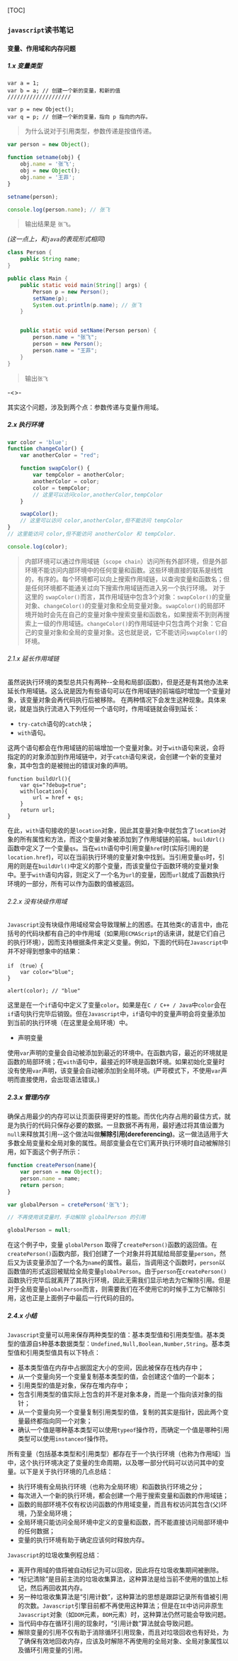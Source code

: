 [TOC]

### `javascript`读书笔记

#### 变量、作用域和内存问题

##### 1.x 变量类型
	
```
var a = 1;
var b = a; // 创建一个新的变量，和新的值
////////////////////

var p = new Object();
var q = p; // 创建一个新的变量，指向 p 指向的内存。
```

> 为什么说对于引用类型，参数传递是按值传递。

```javascript
var person = new Object();

function setname(obj) {
    obj.name = '张飞';
    obj = new Object();
    obj.name = '王菲';
}

setname(person);

console.log(person.name); // 张飞
``` 

> 输出结果是 `张飞`。	

*(这一点上，和`java`的表现形式相同)*

```java
class Person {
    public String name;
}

public class Main {
    public static void main(String[] args) {
        Person p = new Person();
        setName(p);
        System.out.println(p.name); // 张飞
    }


    public static void setName(Person person) {
        person.name = "张飞";
        person = new Person();
        person.name = "王菲";
    }
}
```
> 输出`张飞`

-<>-

其实这个问题，涉及到两个点：参数传递与变量作用域。

##### 2.x 执行环境

```javascript
var color = 'blue';
function changeColor() {
    var anotherColor = "red";

    function swapColor() {
        var tempColor = anotherColor;
        anotherColor = color;
        color = tempColor;
        // 这里可以访问color,anotherColor,tempColor
    }

    swapColor();
    // 这里可以访问 color,anotherColor,但不能访问 tempColor
}
// 这里能访问 color,但不能访问 anotherColor 和 tempColor.

console.log(color);
```

> 内部环境可以通过作用域链（`scope chain`）访问所有外部环境，但是外部环境不能访问内部环境中的任何变量和函数。这些环境直接的联系是线性的，有序的。每个环境都可以向上搜索作用域链，以查询变量和函数名；但是任何环境都不能通关过向下搜索作用域链而进入另一个执行环境。
> 对于这里的 `swapColor()`而言，其作用域链中包含3个对象：`swapColor()`的变量对象、`changeColor()`的变量对象和全局变量对象。`swapColor()`的局部环境开始时会先在自己的变量对象中搜索变量和函数名，如果搜索不到则再搜索上一级的作用域链。`changeColor()`的作用域链中只包含两个对象：它自己的变量对象和全局的变量对象。这也就是说，它不能访问`swapColor()`的环境。

###### 2.1.x 延长作用域链

虽然说执行环境的类型总共只有两种--全局和局部(函数)，但是还是有其他办法来延长作用域链。这么说是因为有些语句可以在作用域链的前端临时增加一个变量对象，该变量对象会再代码执行后被移除。
在两种情况下会发生这种现象。具体来说，就是当执行流进入下列任何一个语句时，作用域链就会得到延长：
 
 + `try-catch`语句的`catch`块；
 + `with`语句。

这两个语句都会在作用域链的前端增加一个变量对象。对于`with`语句来说，会将指定的的对象添加到作用域链中，对于`catch`语句来说，会创建一个新的变量对象，其中包含的是被抛出的错误对象的声明。

```
function buildUrl(){
	var qs="?debug=true";
	with(location){
		url = href + qs;
	}
	return url;
}
```
在此，`with`语句接收的是`location`对象，因此其变量对象中就包含了`location`对象的所有属性和方法，而这个变量对象被添加到了作用域链的前端。`buildUrl()`函数中定义了一个变量`qs`。当在`with`语句中引用变量`href`时(实际引用的是`location.href`)，可以在当前执行环境的变量对象中找到。当引用变量`qs`时，引用的则是在`buildUrl()`中定义的那个变量，而该变量位于函数环境的变量对象中。至于`with`语句内容，则定义了一个名为`url`的变量，因而`url`就成了函数执行环境的一部分，所有可以作为函数的值被返回。

###### 2.2.x 没有块级作用域

`Javascript`没有块级作用域经常会导致理解上的困惑。在其他类`C`的语言中，由花括号的代码块都有自己的中作用域（如果用`ECMAScript`的话来讲，就是它们自己的执行环境），因而支持根据条件来定义变量。例如，下面的代码在`Javascript`中并不好得到想象中的结果：

```
if （true）{
	var color="blue";
}

alert(color); // "blue"
```

这里是在一个`if`语句中定义了变量`color`。如果是在`C / C++ / Java`中`color`会在`if`语句执行完毕后销毁。但在`Javascript`中，`if`语句中的变量声明会将变量添加到当前的执行环境（在这里是全局环境）中。

* 声明变量

使用`var`声明的变量会自动被添加到最近的环境中。在函数内容，最近的环境就是函数的局部环境；在`with`语句中，最接近的环境是函数环境。如果初始化变量时没有使用`var`声明，该变量会自动被添加到全局环境。(严苛模式下，不使用`var`声明而直接使用，会出现语法错误。)

##### 2.3.x 管理内存

确保占用最少的内存可以让页面获得更好的性能。而优化内存占用的最佳方式，就是为执行的代码只保存必要的数据。一旦数据不再有用，最好通过将其值设置为`null`来释放其引用--这个做法叫做**解除引用(dereferencing)**。这一做法适用于大多数全局变量和全局对象的属性。局部变量会在它们离开执行环境时自动被解除引用，如下面这个例子所示：

```javascript
function createPerson(name){
	var person = new Object();
	person.name = name;
	return person;
}

var globalPerson = cretePerson('张飞');

// 不再使用该变量时，手动解除 globalPerson 的引用

globalPerson = null;
```

在这个例子中，变量 `globalPerson` 取得了`createPerson()`函数的返回值。在`createPerson()`函数内部，我们创建了一个对象并将其赋给局部变量`person`，然后又为该变量添加了一个名为`name`的属性。最后，当调用这个函数时，`person`以函数值的形式返回被赋给全局变量`globalPerson`。由于`person`在`createPerson()`函数执行完毕后就离开了其执行环境，因此无需我们显示地去为它解除引用。但是对于全局变量`globalPerson`而言，则需要我们在不使用它的时候手工为它解除引用，这也正是上面例子中最后一行代码的目的。

##### 2.4.x 小结
`Javascript`变量可以用来保存两种类型的值：基本类型值和引用类型值。基本类型的值源自`5`种基本数据类型：`Undefined,Null,Boolean,Number,String`。基本类型值和引用类型值具有以下特点：
	
* 基本类型值在内存中占据固定大小的空间，因此被保存在栈内存中；
* 从一个变量向另一个变量复制基本类型的值，会创建这个值的一个副本；
* 引用类型的值是对象，保存在堆内存中；
* 包含引用类型的值实际上包含的并不是对象本身，而是一个指向该对象的指针；
* 从一个变量向另一个变量复制引用类型的值，复制的其实是指针，因此两个变量最终都指向同一个对象；
* 确认一个值是哪种基本类型可以使用`typeof`操作符，而确定一个值是哪种引用类型可以使用`instanceof`操作符。
	
所有变量（包括基本类型和引用类型）都存在于一个执行环境（也称为作用域）当中，这个执行环境决定了变量的生命周期，以及哪一部分代码可以访问其中的变量。以下是关于执行环境的几点总结：

* 执行环境有全局执行环境（也称为全局环境）和函数执行环境之分；
* 每次进入一个新的执行环境，都会创建一个用于搜索变量和函数的作用域链；
* 函数的局部环境不仅有权访问函数的作用域变量，而且有权访问其包含(父)环境，乃至全局环境；
* 全局环境只能访问全局环境中定义的变量和函数，而不能直接访问局部环境中的任何数据；
* 变量的执行环境有助于确定应该何时释放内存。

`Javascript`的垃圾收集例程总结：

* 离开作用域的值将被自动标记为可以回收，因此将在垃圾收集期间被删除。
* “标记清除”是目前主流的垃圾收集算法，这种算法是给当前不使用的值加上标记，然后再回收其内存。
* 另一种垃圾收集算法是“引用计数”，这种算法的思想是跟踪记录所有值被引用的次数。`Javascript`引擎目前都不再使用这种算法；但是在`IE`中访问非原生`Javascript`对象（如`DOM`元素，`BOM`元素）时，这种算法仍然可能会导致问题。
* 当代码中存在循环引用的现象时，“引用计数”算法就会导致问题。
* 解除变量的引用不仅有助于消除循环引用现象，而且对垃圾回收也有好处，为了确保有效地回收内存，应该及时解除不再使用的全局对象、全局对象属性以及循环引用变量的引用。